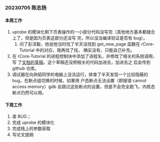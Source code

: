### 20230705 陈志扬

#### 本周工作

1. uprobe 的模块化剩下页表操作的一小部分代码没写完（其他地方基本都缝合上了，但是因为页表这部分还没写
   完，所以没法编译验证是否有 bug）。
   1. 问了彭淳毅，他说他当时找了半天没找到 get_new_page 函数在 rCore-Tutorial 中的对应，我再找了找，
      确实没有，只能自己补充。
2. 在 rCore-Tutorial 的进程控制块中添加了进程名，并修改了相关的系统调用，写
   了[文档的草稿](https://shimo.im/docs/8Nk6eRvV8os82lqL)。这个草稿还没把相关的代码加进去，加进去之
   后会传到 github 仓库。
3. 调试器在向驹韬同学的电脑上没法运行，排查了半天发现一个比较隐蔽的 bug，在断点组切换的时候，如果用
   户态断点无法设置（即报错 cannot access memory）gdb 会跳过这些断点的设置，但是不会完全跑飞，内核态
   断点仍然可以用。

#### 下周工作

1. 查 BUG；
2. 完成 uprobe 的模块化
3. 完成栈上的参数获取
4. 写论文提纲
